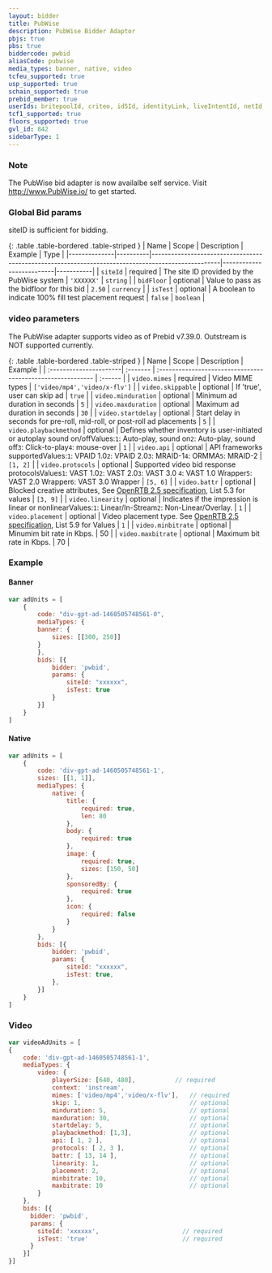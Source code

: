 ```yaml
---
layout: bidder
title: PubWise
description: PubWise Bidder Adaptor
pbjs: true
pbs: true
biddercode: pwbid
aliasCode: pubwise
media_types: banner, native, video
tcfeu_supported: true
usp_supported: true
schain_supported: true
prebid_member: true
userIds: britepoolId, criteo, id5Id, identityLink, liveIntentId, netId, parrableId, pubCommonId, pubProvidedId, sharedId, unifiedId
tcf1_supported: true
floors_supported: true
gvl_id: 842
sidebarType: 1
---
```


### Note

The PubWise bid adapter is now availalbe self service. Visit <http://www.PubWise.io/> to get started.

### Global Bid params

siteID is sufficient for bidding.

{: .table .table-bordered .table-striped }
| Name         | Scope    | Description                                                                                       | Example                  | Type      |
|--------------|----------|---------------------------------------------------------------------------------------------------|--------------------------|-----------|
| `siteId`     | required | The site ID provided by the PubWise system                                                       | `'XXXXXX'`               | `string`  |
| `bidFloor`   | optional | Value to pass as the bidfloor for this bid                                                        | `2.50`                   | `currency` |
| `isTest`     | optional | A boolean to indicate 100% fill test placement request                                            | `false`                  | `boolean` |

### video parameters

The PubWise adapter supports video as of Prebid v7.39.0. Outstream is NOT supported currently.

{: .table .table-bordered .table-striped }
| Name                      | Scope    | Description                                                  | Example |
| :----------------------| :------- | :---------------------------------------------------------- | :------ |
| `video.mimes`          | required | Video MIME types                                               | `['video/mp4','video/x-flv']` |
| `video.skippable`      | optional | If 'true', user can skip ad                                   | `true` |
| `video.minduration`      | optional | Minimum ad duration in seconds                              | `5` |
| `video.maxduration`       | optional | Maximum ad duration in seconds                               | `30` |
| `video.startdelay`      | optional | Start delay in seconds for pre-roll, mid-roll, or post-roll ad placements | `5` |
| `video.playbackmethod` | optional | Defines whether inventory is user-initiated or autoplay sound on/offValues:`1`: Auto-play, sound on`2`: Auto-play, sound off`3`: Click-to-play`4`: mouse-over      | `1` |
| `video.api`              | optional | API frameworks supportedValues:`1`: VPAID 1.0`2`: VPAID 2.0`3`: MRAID-1`4`: ORMMA`5`: MRAID-2                                                                            | `[1, 2]` |
| `video.protocols`      | optional |  Supported video bid response protocolsValues`1`: VAST 1.0`2`: VAST 2.0`3`: VAST 3.0 `4`: VAST 1.0 Wrapper`5`: VAST 2.0 Wrapper`6`: VAST 3.0 Wrapper            | `[5, 6]` |
| `video.battr`          | optional | Blocked creative attributes, See [OpenRTB 2.5 specification](https://www.iab.com/wp-content/uploads/2016/03/OpenRTB-API-Specification-Version-2-5-FINAL.pdf), List 5.3 for values             | `[3, 9]` |
| `video.linearity`      | optional | Indicates if the impression is linear or nonlinearValues:`1`: Linear/In-Stream`2`: Non-Linear/Overlay.                                                                                | `1` |
| `video.placement`      | optional | Video placement type.  See [OpenRTB 2.5 specification](https://www.iab.com/wp-content/uploads/2016/03/OpenRTB-API-Specification-Version-2-5-FINAL.pdf), List 5.9 for Values                            | `1` |
| `video.minbitrate`      | optional | Minumim bit rate in Kbps.                                   | 50 |
| `video.maxbitrate`      | optional | Maximum bit rate in Kbps.                                   | 70 |

### Example

#### Banner

```javascript
var adUnits = [
    {
        code: "div-gpt-ad-1460505748561-0",
        mediaTypes: {
        banner: {
            sizes: [[300, 250]]
        }
        },
        bids: [{
            bidder: 'pwbid',
            params: {
                siteId: "xxxxxx",
                isTest: true
            }
        }]
    }
]
```

#### Native

```javascript
var adUnits = [
    {
        code: 'div-gpt-ad-1460505748561-1',
        sizes: [[1, 1]],
        mediaTypes: {
            native: {
                title: {
                    required: true,
                    len: 80
                },
                body: {
                    required: true
                },
                image: {
                    required: true,
                    sizes: [150, 50]
                },
                sponsoredBy: {
                    required: true
                },
                icon: {
                    required: false
                }
            }
        },
        bids: [{
            bidder: 'pwbid',
            params: {
                siteId: "xxxxxx",
                isTest: true,
            },
        }]
    }
]
```

### Video

```javascript
var videoAdUnits = [
{
    code: 'div-gpt-ad-1460505748561-1',
    mediaTypes: {
        video: {
            playerSize: [640, 480],           // required
            context: 'instream',
            mimes: ['video/mp4','video/x-flv'],   // required
            skip: 1,                              // optional
            minduration: 5,                       // optional
            maxduration: 30,                      // optional
            startdelay: 5,                        // optional
            playbackmethod: [1,3],                // optional
            api: [ 1, 2 ],                        // optional
            protocols: [ 2, 3 ],                  // optional
            battr: [ 13, 14 ],                    // optional
            linearity: 1,                         // optional
            placement: 2,                         // optional
            minbitrate: 10,                       // optional
            maxbitrate: 10                        // optional
        }
    },
    bids: [{
      bidder: 'pwbid',
      params: {
        siteId: 'xxxxxx',                       // required
        isTest: 'true'                          // required
      }
    }]
}]
```
